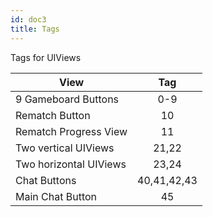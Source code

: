```yaml
---
id: doc3
title: Tags
---
```


Tags for UIViews

| View                          |      Tag          |
| ----------------------------- | :-----------:     |
| 9 Gameboard Buttons           |   0-9             |
| Rematch Button                |   10              |
| Rematch Progress View         |   11              |
| Two vertical UIViews          |   21,22           |
| Two horizontal UIViews        |   23,24           |
| Chat Buttons                  |   40,41,42,43     |
| Main Chat Button              |   45              |
